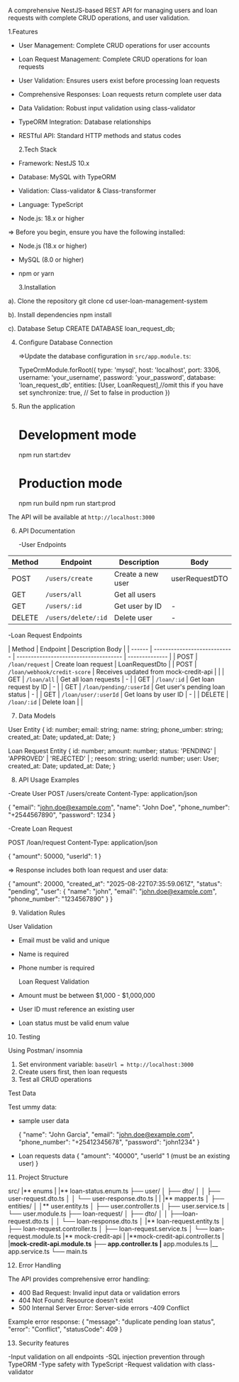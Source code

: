 A comprehensive NestJS-based REST API for managing users and loan requests with complete CRUD operations, and user validation.

1.Features

- User Management: Complete CRUD operations for user accounts
- Loan Request Management: Complete CRUD operations for loan requests
- User Validation: Ensures users exist before processing loan requests
- Comprehensive Responses: Loan requests return complete user data
- Data Validation: Robust input validation using class-validator
- TypeORM Integration: Database relationships
- RESTful API: Standard HTTP methods and status codes

  2.Tech Stack

- Framework: NestJS 10.x
- Database: MySQL with TypeORM
- Validation: Class-validator & Class-transformer
- Language: TypeScript
- Node.js: 18.x or higher

=> Before you begin, ensure you have the following installed:

- Node.js (18.x or higher)
- MySQL (8.0 or higher)
- npm or yarn

  3.Installation

a). Clone the repository
git clone <repository-url>
cd user-loan-management-system

b). Install dependencies
npm install

c). Database Setup
CREATE DATABASE loan_request_db;

4. Configure Database Connection

   =>Update the database configuration in `src/app.module.ts`:

   TypeOrmModule.forRoot({
   type: 'mysql',
   host: 'localhost',
   port: 3306,
   username: 'your_username',
   password: 'your_password',
   database: 'loan_request_db',
   entities: [User, LoanRequest],//omit this if you have set
   synchronize: true, // Set to false in production
   })

5. Run the application

   # Development mode

   npm run start:dev

   # Production mode

   npm run build
   npm run start:prod

The API will be available at `http://localhost:3000`

6. API Documentation

   -User Endpoints

| Method | Endpoint            | Description       | Body           |
| ------ | ------------------- | ----------------- | -------------- |
| POST   | `/users/create`     | Create a new user | userRequestDTO |
| GET    | `/users/all`        | Get all users     |                |
| GET    | `/users/:id`        | Get user by ID    | -              |
| DELETE | `/users/delete/:id` | Delete user       | -              |

-Loan Request Endpoints

| Method | Endpoint                     | Description Body                      |
| ------ | ---------------------------- | ------------------------------------- | -------------- |
| POST   | `/loan/request`              | Create loan request                   | LoanRequestDto |
| POST   | `/loan/webhook/credit-score` | Receives updated from mock-credit-api |                |
| GET    | `/loan/all`                  | Get all loan requests                 | -              |
| GET    | `/loan/:id`                  | Get loan request by ID                | -              |
| GET    | `/loan/pending/:userId`      | Get user's pending loan status        | -              |
| GET    | `/loan/user/:userId`         | Get loans by user ID                  | -              |
| DELETE | `/loan/:id`                  | Delete loan                           |                |

7.  Data Models

User Entity
{
id: number;
email: string;
name: string;
phone_umber: string;
created_at: Date;
updated_at: Date;
}

Loan Request Entity
{
id: number;
amount: number;
status: 'PENDING' | 'APPROVED' | 'REJECTED' | ;
reeson: string;
userId: number;
user: User;
created_at: Date;
updated_at: Date;
}

8. API Usage Examples

-Create User
POST /users/create
Content-Type: application/json

{
"email": "john.doe@example.com",
"name": "John Doe",
"phone_number": "+2544567890",
"password": 1234
}

-Create Loan Request

POST /loan/request
Content-Type: application/json

{
"amount": 50000,
"userId": 1
}

=> Response includes both loan request and user data:

{
"amount": 20000,
"created_at": "2025-08-22T07:35:59.061Z",
"status": "pending",
"user": {
"name": "john",
"email": "john.doe@example.com",
"phone_number": "1234567890"
}
}

9.  Validation Rules

User Validation

- Email must be valid and unique
- Name is required
- Phone number is required

  Loan Request Validation

- Amount must be between $1,000 - $1,000,000
- User ID must reference an existing user
- Loan status must be valid enum value

10. Testing

Using Postman/ insomnia

1. Set environment variable: `baseUrl = http://localhost:3000`
2. Create users first, then loan requests
3. Test all CRUD operations

Test Data

Test ummy data:

- sample user data

  {
  "name": "John Garcia",
  "email": "john.doe@example.com",
  "phone_number": "+25412345678",
  "password": "john1234"
  }

- Loan requests data
  {
  "amount": "40000",
  "userId" 1 (must be an existing user)
  }

11. Project Structure

src/
|** enums
| |** loan-status.enum.ts
├── user/
│ ├── dto/
│ │ ├── user-request.dto.ts
│ │ └── user-response.dto.ts
| | |** mapper.ts
│ ├── entities/
│ │** user.entity.ts
│ ├── user.controller.ts
│ ├── user.service.ts
│ └── user.module.ts
├── loan-request/
│ ├── dto/
│ │ ├──loan-request.dto.ts
│ │ └── loan-response.dto.ts
│ |\*\* loan-request.entity.ts
│ ├── loan-request.controller.ts
│ ├── loan-request.service.ts
│ └── loan-request.module.ts
|** mock-credit-api
| |**mock-credit-api.controller.ts
| |**mock-credit-api.module.ts
├── app.controller.ts
|** app.modules.ts
|\_\_ app.service.ts
└── main.ts

12. Error Handling

The API provides comprehensive error handling:

- 400 Bad Request: Invalid input data or validation errors
- 404 Not Found: Resource doesn't exist
- 500 Internal Server Error: Server-side errors
  -409 Conflict

Example error response:
{
"message": "duplicate pending loan status",
"error": "Conflict",
"statusCode": 409
}

13. Security features

-Input validation on all endpoints
-SQL injection prevention through TypeORM
-Type safety with TypeScript
-Request validation with class-validator
